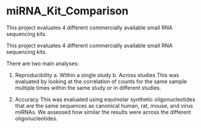 # miRNA_Kit_Comparison
This project evaluates 4 different commercially available small RNA sequencing kits.

This project evaluates 4 different commercially available small RNA sequencing kits.

There are two main analyses:

1)	Reproducibility
    a.	Within a single study
    b.	Across studies
This was evaluated by looking at the correlation of counts for the same sample multiple times within the same study or in different studies.

2)	Accuracy
This was evaluated using equimolar synthetic oligonucleotides that are the same sequences as canonical human, rat, mouse, and virus miRNAs. We assessed how similar the results were across the different oligonucleotides.
